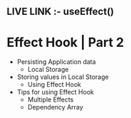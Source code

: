 ## LIVE LINK :- <a heref='https://prasheffecthook.ccbp.tech/'> useEffect()</a>

# Effect Hook | Part 2

- Persisting Application data
  - Local Storage
- Storing values in Local Storage
  - Using Effect Hook
- Tips for using Effect Hook
  - Multiple Effects
  - Dependency Array
